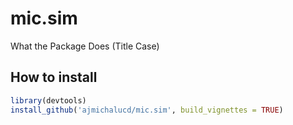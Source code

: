 # mic.sim
What the Package Does (Title Case)

## How to install

```r
library(devtools)
install_github('ajmichalucd/mic.sim', build_vignettes = TRUE)
```

